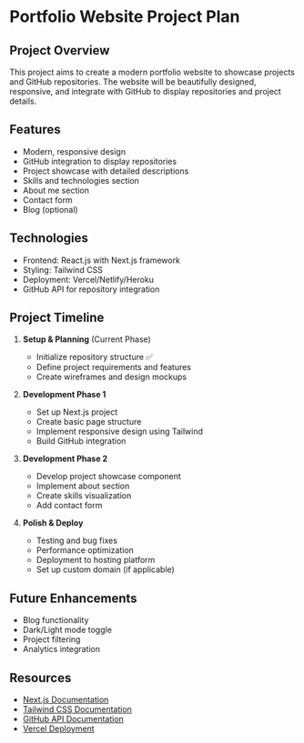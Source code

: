 # Portfolio Website Project Plan

## Project Overview
This project aims to create a modern portfolio website to showcase projects and GitHub repositories. The website will be beautifully designed, responsive, and integrate with GitHub to display repositories and project details.

## Features
- Modern, responsive design
- GitHub integration to display repositories
- Project showcase with detailed descriptions
- Skills and technologies section
- About me section
- Contact form
- Blog (optional)

## Technologies
- Frontend: React.js with Next.js framework
- Styling: Tailwind CSS
- Deployment: Vercel/Netlify/Heroku
- GitHub API for repository integration

## Project Timeline
1. **Setup & Planning** (Current Phase)
   - Initialize repository structure ✅
   - Define project requirements and features
   - Create wireframes and design mockups

2. **Development Phase 1**
   - Set up Next.js project
   - Create basic page structure
   - Implement responsive design using Tailwind
   - Build GitHub integration

3. **Development Phase 2**
   - Develop project showcase component
   - Implement about section
   - Create skills visualization
   - Add contact form

4. **Polish & Deploy**
   - Testing and bug fixes
   - Performance optimization
   - Deployment to hosting platform
   - Set up custom domain (if applicable)

## Future Enhancements
- Blog functionality
- Dark/Light mode toggle
- Project filtering
- Analytics integration

## Resources
- [Next.js Documentation](https://nextjs.org/docs)
- [Tailwind CSS Documentation](https://tailwindcss.com/docs)
- [GitHub API Documentation](https://docs.github.com/en/rest)
- [Vercel Deployment](https://vercel.com/docs) 